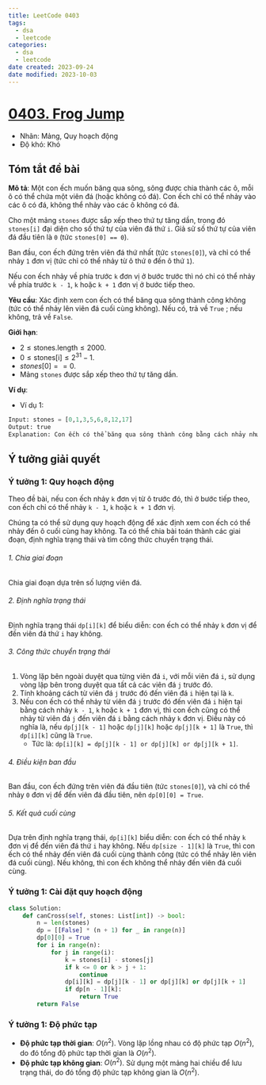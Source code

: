 ```yaml
---
title: LeetCode 0403
tags:
  - dsa
  - leetcode
categories:
  - dsa
  - leetcode
date created: 2023-09-24
date modified: 2023-10-03
---
```


# [0403. Frog Jump](https://leetcode.com/problems/frog-jump/)

- Nhãn: Mảng, Quy hoạch động
- Độ khó: Khó

## Tóm tắt đề bài

**Mô tả**: Một con ếch muốn băng qua sông, sông được chia thành các ô, mỗi ô có thể chứa một viên đá (hoặc không có đá). Con ếch chỉ có thể nhảy vào các ô có đá, không thể nhảy vào các ô không có đá.

Cho một mảng `stones` được sắp xếp theo thứ tự tăng dần, trong đó `stones[i]` đại diện cho số thứ tự của viên đá thứ `i`. Giả sử số thứ tự của viên đá đầu tiên là `0` (tức `stones[0] == 0`).

Ban đầu, con ếch đứng trên viên đá thứ nhất (tức `stones[0]`), và chỉ có thể nhảy `1` đơn vị (tức chỉ có thể nhảy từ ô thứ `0` đến ô thứ `1`).

Nếu con ếch nhảy về phía trước `k` đơn vị ở bước trước thì nó chỉ có thể nhảy về phía trước `k - 1`, `k` hoặc `k + 1` đơn vị ở bước tiếp theo.

**Yêu cầu**: Xác định xem con ếch có thể băng qua sông thành công không (tức có thể nhảy lên viên đá cuối cùng không). Nếu có, trả về `True` ; nếu không, trả về `False`.

**Giới hạn**:

- $2 \le \text{stones.length} \le 2000$.
- $0 \le \text{stones[i]} \le 2^{31} - 1$.
- $stones[0] == 0$.
- Mảng `stones` được sắp xếp theo thứ tự tăng dần.

**Ví dụ**:

- Ví dụ 1:

```python
Input: stones = [0,1,3,5,6,8,12,17]
Output: true
Explanation: Con ếch có thể băng qua sông thành công bằng cách nhảy như sau: nhảy `1` đơn vị đến viên đá thứ `2`, sau đó nhảy `2` đơn vị đến viên đá thứ `3`, tiếp theo nhảy `2` đơn vị đến viên đá thứ `4`, sau đó nhảy `3` đơn vị đến viên đá thứ `6`, nhảy `4` đơn vị đến viên đá thứ `7`, cuối cùng, nhảy `5` đơn vị đến viên đá thứ `8` (tức viên đá cuối cùng).
```

## Ý tưởng giải quyết

### Ý tưởng 1: Quy hoạch động

Theo đề bài, nếu con ếch nhảy `k` đơn vị từ ô trước đó, thì ở bước tiếp theo, con ếch chỉ có thể nhảy `k - 1`, `k` hoặc `k + 1` đơn vị.

Chúng ta có thể sử dụng quy hoạch động để xác định xem con ếch có thể nhảy đến ô cuối cùng hay không. Ta có thể chia bài toán thành các giai đoạn, định nghĩa trạng thái và tìm công thức chuyển trạng thái.

###### 1. Chia giai đoạn

Chia giai đoạn dựa trên số lượng viên đá.

###### 2. Định nghĩa trạng thái

Định nghĩa trạng thái `dp[i][k]` để biểu diễn: con ếch có thể nhảy `k` đơn vị để đến viên đá thứ `i` hay không.

###### 3. Công thức chuyển trạng thái

1. Vòng lặp bên ngoài duyệt qua từng viên đá `i`, với mỗi viên đá `i`, sử dụng vòng lặp bên trong duyệt qua tất cả các viên đá `j` trước đó.
2. Tính khoảng cách từ viên đá `j` trước đó đến viên đá `i` hiện tại là `k`.
3. Nếu con ếch có thể nhảy từ viên đá `j` trước đó đến viên đá `i` hiện tại bằng cách nhảy `k - 1`, `k` hoặc `k + 1` đơn vị, thì con ếch cũng có thể nhảy từ viên đá `j` đến viên đá `i` bằng cách nhảy `k` đơn vị. Điều này có nghĩa là, nếu `dp[j][k - 1]` hoặc `dp[j][k]` hoặc `dp[j][k + 1]` là `True`, thì `dp[i][k]` cũng là `True`.
   - Tức là: `dp[i][k] = dp[j][k - 1] or dp[j][k] or dp[j][k + 1]`.

###### 4. Điều kiện ban đầu

Ban đầu, con ếch đứng trên viên đá đầu tiên (tức `stones[0]`), và chỉ có thể nhảy `0` đơn vị để đến viên đá đầu tiên, nên `dp[0][0] = True`.

###### 5. Kết quả cuối cùng

Dựa trên định nghĩa trạng thái, `dp[i][k]` biểu diễn: con ếch có thể nhảy `k` đơn vị để đến viên đá thứ `i` hay không. Nếu `dp[size - 1][k]` là `True`, thì con ếch có thể nhảy đến viên đá cuối cùng thành công (tức có thể nhảy lên viên đá cuối cùng). Nếu không, thì con ếch không thể nhảy đến viên đá cuối cùng.

### Ý tưởng 1: Cài đặt quy hoạch động

```python
class Solution:
    def canCross(self, stones: List[int]) -> bool:
        n = len(stones)
        dp = [[False] * (n + 1) for _ in range(n)]
        dp[0][0] = True
        for i in range(n):
            for j in range(i):
                k = stones[i] - stones[j]
                if k <= 0 or k > j + 1:
                    continue
                dp[i][k] = dp[j][k - 1] or dp[j][k] or dp[j][k + 1]
                if dp[n - 1][k]:
                    return True
        return False   
```

### Ý tưởng 1: Độ phức tạp

- **Độ phức tạp thời gian**: $O(n^2)$. Vòng lặp lồng nhau có độ phức tạp $O(n^2)$, do đó tổng độ phức tạp thời gian là $O(n^2)$.
- **Độ phức tạp không gian**: $O(n^2)$. Sử dụng một mảng hai chiều để lưu trạng thái, do đó tổng độ phức tạp không gian là $O(n^2)$.
